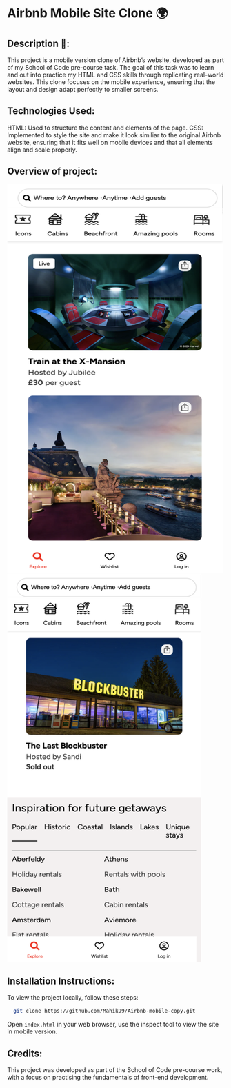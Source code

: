 # Airbnb Mobile Site Clone 🌍

## Description 📲:

This project is a mobile version clone of Airbnb’s website, developed as part of my School of Code pre-course task. The goal of this task was to learn and out into practice my HTML and CSS skills through replicating real-world websites. This clone focuses on the mobile experience, ensuring that the layout and design adapt perfectly to smaller screens.

## Technologies Used:

HTML: Used to structure the content and elements of the page.
CSS: Implemented to style the site and make it look similiar to the original Airbnb website, ensuring that it fits well on mobile devices and that all elements align and scale properly.

## Overview of project:

<img src="https://github.com/Mahik99/Airbnb-mobile-copy/blob/main/screenshots/homepage.png" alt="homepage" width="500" height="900"><img src="https://github.com/Mahik99/Airbnb-mobile-copy/blob/main/screenshots/main.png" alt="main section" width="450" height="900">


## Installation Instructions:

To view the project locally, follow these steps:

```bash
  git clone https://github.com/Mahik99/Airbnb-mobile-copy.git
```

Open `index.html` in your web browser, use the inspect tool to view the site in mobile version.

## Credits:

This project was developed as part of the School of Code pre-course work, with a focus on practising the fundamentals of front-end development.
